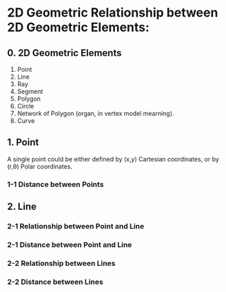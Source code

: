 # 2D Geometric Relationship between 2D Geometric Elements:

## 0. 2D Geometric Elements
1. Point
2. Line
3. Ray
4. Segment
5. Polygon
6. Circle
7. Network of Polygon (organ, in vertex model mearning).
8. Curve

## 1. Point
A single point could be either defined by (x,y) Cartesian coordinates, or by (r,&theta;) Polar coordinates. 
### 1-1 Distance between Points
## 2. Line
### 2-1 Relationship between Point and Line
### 2-1 Distance between Point and Line
### 2-2 Relationship between Lines
### 2-2 Distance between Lines